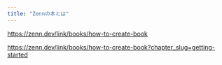 ```yaml
---
title: "Zennの本とは"
---
```


https://zenn.dev/link/books/how-to-create-book

https://zenn.dev/link/books/how-to-create-book?chapter_slug=getting-started

